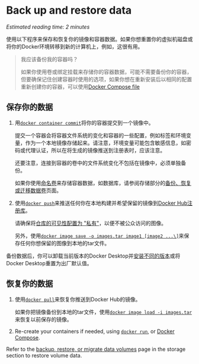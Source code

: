 # Back up and restore data

*Estimated reading time: 2 minutes*

使用以下程序来保存和恢复你的镜像和容器数据。如果你想重置你的虚拟机磁盘或将你的Docker环境转移到新的计算机上，例如，这很有用。

> 我应该备份我的容器吗？
>
> 如果你使用卷或绑定挂载来存储你的容器数据，可能不需要备份你的容器，但要确保记住创建容器时使用的选项，如果你想在重新安装后以相同的配置重新创建你的容器，可以使用[Docker Compose file](https://docs.docker.com/compose/compose-file/)

## 	保存你的数据

1. 用[`docker container commit`](https://docs.docker.com/engine/reference/commandline/commit/)将你的容器提交到一个镜像中。

    提交一个容器会将容器文件系统的变化和容器的一些配置，例如标签和环境变量，作为一个本地镜像存储起来。请注意，环境变量可能包含敏感信息，如密码或代理认证，所以在将生成的镜像推送到注册表时，应该注意。

    还要注意，连接到容器的卷中的文件系统变化不包括在镜像中，必须单独备份。

    如果你使用[命名卷](https://docs.docker.com/storage/#more-details-about-mount-types)来存储容器数据，如数据库，请参阅存储部分的[备份、恢复或迁移数据卷](https://docs.docker.com/storage/volumes/#backup-restore-or-migrate-data-volumes)页面。

2. 使用[`docker push`](https://docs.docker.com/engine/reference/commandline/push/)来推送任何你在本地构建并希望保留的镜像到[Docker Hub注册库](https://docs.docker.com/docker-hub/)。

    请确保将[仓库的可见性配置为 "私有"](https://docs.docker.com/docker-hub/repos/#private-repositories)，以便不被公众访问的图像。

    另外，使用[`docker image save -o images.tar image1 [image2 ...\]`](https://docs.docker.com/engine/reference/commandline/save/)来保存任何你想保留的图像到本地的tar文件。

备份数据后，你可以卸载当前版本的Docker Desktop并[安装不同的版本](https://docs.docker.com/desktop/release-notes/)或将Docker Desktop重置为出厂默认值。

## 恢复你的数据

1. 使用[`docker pull`](https://docs.docker.com/engine/reference/commandline/load/)来恢复你推送到Docker Hub的镜像。

    如果你把镜像备份到本地的tar文件，使用[`docker image load -i images.tar`](https://docs.docker.com/engine/reference/commandline/load/)来恢复以前保存的镜像。

2. Re-create your containers if needed, using [`docker run`](https://docs.docker.com/engine/reference/commandline/load/), or [Docker Compose](https://docs.docker.com/compose/).

Refer to the [backup, restore, or migrate data volumes](https://docs.docker.com/storage/volumes/#backup-restore-or-migrate-data-volumes) page in the storage section to restore volume data.